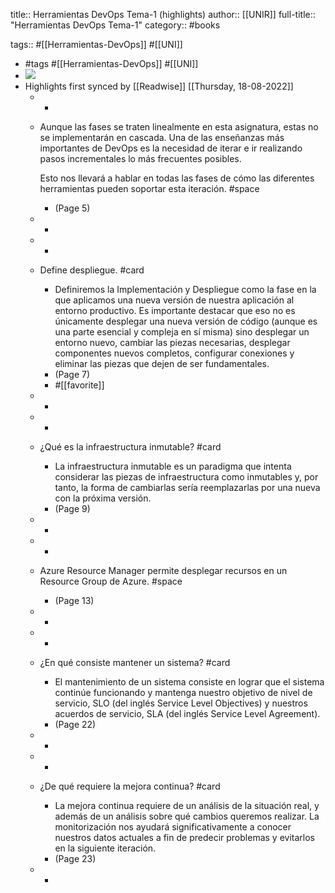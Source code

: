 title:: Herramientas DevOps Tema-1 (highlights)
author:: [[UNIR]]
full-title:: "Herramientas DevOps Tema-1"
category:: #books

tags:: #[[Herramientas-DevOps]] #[[UNI]]

- #tags #[[Herramientas-DevOps]] #[[UNI]]
- ![](https://readwise-assets.s3.amazonaws.com/media/uploaded_book_covers/profile_22942/05b1a9f4-8c51-47c3-928f-a0ddf346d4a0.jpg)
- Highlights first synced by [[Readwise]] [[Thursday, 18-08-2022]]
	- -
	- Aunque las fases se traten linealmente en esta asignatura, estas no se implementarán en cascada. Una de las enseñanzas más importantes de DevOps es la necesidad de iterar e ir realizando pasos incrementales lo más frecuentes posibles.
	  
	  Esto nos llevará a hablar en todas las fases de cómo las diferentes herramientas pueden soportar esta iteración. #space
		- (Page 5)
	- -
	- -
	- Define despliegue. #card
		- Definiremos la Implementación y Despliegue como la fase en la que aplicamos una nueva versión de nuestra aplicación al entorno productivo. Es importante destacar que eso no es únicamente desplegar una nueva versión de código (aunque es una parte esencial y compleja en sí misma) sino desplegar un entorno nuevo, cambiar las piezas necesarias, desplegar componentes nuevos completos, configurar conexiones y eliminar las piezas que dejen de ser fundamentales.
		- (Page 7)
		- #[[favorite]]
	- -
	- -
	- ¿Qué es la infraestructura inmutable? #card
		- La infraestructura inmutable es un paradigma que intenta considerar las piezas de infraestructura  como  inmutables  y,  por  tanto,  la  forma  de  cambiarlas  sería reemplazarlas por una nueva con la próxima versión.
		- (Page 9)
	- -
	- -
	- Azure  Resource  Manager  permite  desplegar  recursos  en  un  Resource  Group  de Azure. #space
		- (Page 13)
	- -
	- -
	- ¿En qué consiste mantener un sistema? #card
		- El  mantenimiento  de  un  sistema  consiste  en  lograr  que  el  sistema  continúe funcionando y mantenga nuestro objetivo de nivel de servicio, SLO (del inglés Service Level  Objectives)  y  nuestros  acuerdos  de  servicio,  SLA  (del  inglés  Service  Level Agreement).
		- (Page 22)
	- -
	- -
	- ¿De qué requiere la mejora continua? #card
		- La  mejora  continua  requiere  de  un  análisis  de  la  situación  real,  y  además  de  un análisis  sobre  qué  cambios  queremos  realizar.  La  monitorización  nos  ayudará significativamente a conocer nuestros datos actuales a fin de predecir problemas y evitarlos en la siguiente iteración.
		- (Page 23)
	- -